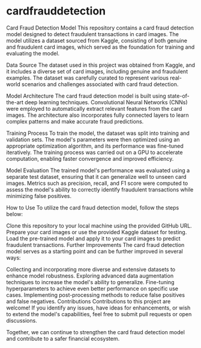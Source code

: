 # cardfrauddetection
Card Fraud Detection Model
This repository contains a card fraud detection model designed to detect fraudulent transactions in card images. The model utilizes a dataset sourced from Kaggle, consisting of both genuine and fraudulent card images, which served as the foundation for training and evaluating the model.

Data Source
The dataset used in this project was obtained from Kaggle, and it includes a diverse set of card images, including genuine and fraudulent examples. The dataset was carefully curated to represent various real-world scenarios and challenges associated with card fraud detection.

Model Architecture
The card fraud detection model is built using state-of-the-art deep learning techniques. Convolutional Neural Networks (CNNs) were employed to automatically extract relevant features from the card images. The architecture also incorporates fully connected layers to learn complex patterns and make accurate fraud predictions.

Training Process
To train the model, the dataset was split into training and validation sets. The model's parameters were then optimized using an appropriate optimization algorithm, and its performance was fine-tuned iteratively. The training process was carried out on a GPU to accelerate computation, enabling faster convergence and improved efficiency.

Model Evaluation
The trained model's performance was evaluated using a separate test dataset, ensuring that it can generalize well to unseen card images. Metrics such as precision, recall, and F1 score were computed to assess the model's ability to correctly identify fraudulent transactions while minimizing false positives.

How to Use
To utilize the card fraud detection model, follow the steps below:

Clone this repository to your local machine using the provided GitHub URL.
Prepare your card images or use the provided Kaggle dataset for testing.
Load the pre-trained model and apply it to your card images to predict fraudulent transactions.
Further Improvements
The card fraud detection model serves as a starting point and can be further improved in several ways:

Collecting and incorporating more diverse and extensive datasets to enhance model robustness.
Exploring advanced data augmentation techniques to increase the model's ability to generalize.
Fine-tuning hyperparameters to achieve even better performance on specific use cases.
Implementing post-processing methods to reduce false positives and false negatives.
Contributions
Contributions to this project are welcome! If you identify any issues, have ideas for enhancements, or wish to extend the model's capabilities, feel free to submit pull requests or open discussions.

Together, we can continue to strengthen the card fraud detection model and contribute to a safer financial ecosystem.
